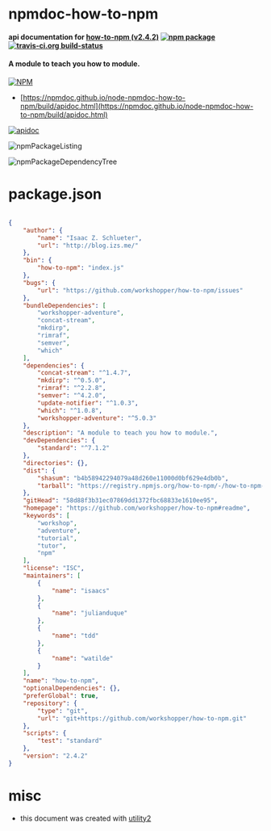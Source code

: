 # npmdoc-how-to-npm

#### api documentation for  [how-to-npm (v2.4.2)](https://github.com/workshopper/how-to-npm#readme)  [![npm package](https://img.shields.io/npm/v/npmdoc-how-to-npm.svg?style=flat-square)](https://www.npmjs.org/package/npmdoc-how-to-npm) [![travis-ci.org build-status](https://api.travis-ci.org/npmdoc/node-npmdoc-how-to-npm.svg)](https://travis-ci.org/npmdoc/node-npmdoc-how-to-npm)

#### A module to teach you how to module.

[![NPM](https://nodei.co/npm/how-to-npm.png?downloads=true&downloadRank=true&stars=true)](https://www.npmjs.com/package/how-to-npm)

- [https://npmdoc.github.io/node-npmdoc-how-to-npm/build/apidoc.html](https://npmdoc.github.io/node-npmdoc-how-to-npm/build/apidoc.html)

[![apidoc](https://npmdoc.github.io/node-npmdoc-how-to-npm/build/screenCapture.buildCi.browser.%252Ftmp%252Fbuild%252Fapidoc.html.png)](https://npmdoc.github.io/node-npmdoc-how-to-npm/build/apidoc.html)

![npmPackageListing](https://npmdoc.github.io/node-npmdoc-how-to-npm/build/screenCapture.npmPackageListing.svg)

![npmPackageDependencyTree](https://npmdoc.github.io/node-npmdoc-how-to-npm/build/screenCapture.npmPackageDependencyTree.svg)



# package.json

```json

{
    "author": {
        "name": "Isaac Z. Schlueter",
        "url": "http://blog.izs.me/"
    },
    "bin": {
        "how-to-npm": "index.js"
    },
    "bugs": {
        "url": "https://github.com/workshopper/how-to-npm/issues"
    },
    "bundleDependencies": [
        "workshopper-adventure",
        "concat-stream",
        "mkdirp",
        "rimraf",
        "semver",
        "which"
    ],
    "dependencies": {
        "concat-stream": "^1.4.7",
        "mkdirp": "^0.5.0",
        "rimraf": "^2.2.8",
        "semver": "^4.2.0",
        "update-notifier": "^1.0.3",
        "which": "^1.0.8",
        "workshopper-adventure": "^5.0.3"
    },
    "description": "A module to teach you how to module.",
    "devDependencies": {
        "standard": "^7.1.2"
    },
    "directories": {},
    "dist": {
        "shasum": "b4b58942294079a48d260e11000d0bf629e4db0b",
        "tarball": "https://registry.npmjs.org/how-to-npm/-/how-to-npm-2.4.2.tgz"
    },
    "gitHead": "58d88f3b31ec07869dd1372fbc68833e1610ee95",
    "homepage": "https://github.com/workshopper/how-to-npm#readme",
    "keywords": [
        "workshop",
        "adventure",
        "tutorial",
        "tutor",
        "npm"
    ],
    "license": "ISC",
    "maintainers": [
        {
            "name": "isaacs"
        },
        {
            "name": "julianduque"
        },
        {
            "name": "tdd"
        },
        {
            "name": "watilde"
        }
    ],
    "name": "how-to-npm",
    "optionalDependencies": {},
    "preferGlobal": true,
    "repository": {
        "type": "git",
        "url": "git+https://github.com/workshopper/how-to-npm.git"
    },
    "scripts": {
        "test": "standard"
    },
    "version": "2.4.2"
}
```



# misc
- this document was created with [utility2](https://github.com/kaizhu256/node-utility2)
